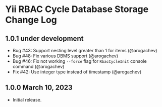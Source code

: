 # Yii RBAC Cycle Database Storage Change Log

## 1.0.1 under development

- Bug #43: Support nesting level greater than 1 for items (@arogachev) 
- Bug #48: Fix various DBMS support (@arogachev)
- Bug #46: Fix not working `--force` flag for `RbacCycleInit` console command (@arogachev)
- Fix #42: Use integer type instead of timestamp (@arogachev)

## 1.0.0 March 10, 2023

- Initial release.
